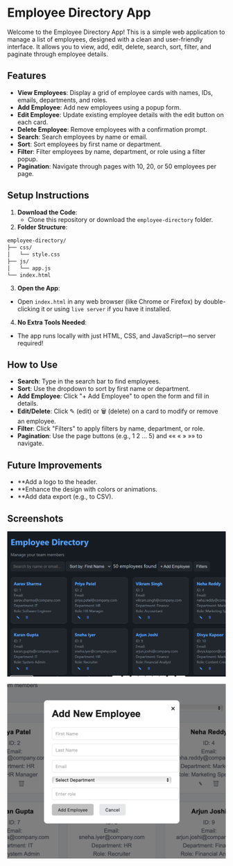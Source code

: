 # Employee Directory App

Welcome to the Employee Directory App! This is a simple web application to manage a list of employees, designed with a clean and user-friendly interface. It allows you to view, add, edit, delete, search, sort, filter, and paginate through employee details.

## Features
- **View Employees**: Display a grid of employee cards with names, IDs, emails, departments, and roles.
- **Add Employee**: Add new employees using a popup form.
- **Edit Employee**: Update existing employee details with the edit button on each card.
- **Delete Employee**: Remove employees with a confirmation prompt.
- **Search**: Search employees by name or email.
- **Sort**: Sort employees by first name or department.
- **Filter**: Filter employees by name, department, or role using a filter popup.
- **Pagination**: Navigate through pages with 10, 20, or 50 employees per page.

## Setup Instructions
1. **Download the Code**:
   - Clone this repository or download the `employee-directory` folder.
2. **Folder Structure**:
```
employee-directory/
├── css/
│   └── style.css
├── js/
│   └── app.js
└── index.html

```
3. **Open the App**:
- Open `index.html` in any web browser (like Chrome or Firefox) by double-clicking it or using `live server` if you have it installed.
4. **No Extra Tools Needed**:
- The app runs locally with just HTML, CSS, and JavaScript—no server required!

## How to Use
- **Search**: Type in the search bar to find employees.
- **Sort**: Use the dropdown to sort by first name or department.
- **Add Employee**: Click "+ Add Employee" to open the form and fill in details.
- **Edit/Delete**: Click ✎ (edit) or 🗑 (delete) on a card to modify or remove an employee.
- **Filter**: Click "Filters" to apply filters by name, department, or role.
- **Pagination**: Use the page buttons (e.g., 1 2 ... 5) and «« « » »» to navigate.


## Future Improvements
- **Add a logo to the header.
- **Enhance the design with colors or animations.
- **Add data export (e.g., to CSV).

## Screenshots

![ main intreface](https://github.com/Kothapalli-Ahamad/Employee/blob/f4e849eb9cdda3f40fd64bbedfa9c31db0c5baae/Screenshot%202025-07-12%20165324.png)


![ add employee](https://github.com/ujwalsingamsetti/Employee-Directory/blob/bf406ee16bf53be0ae21dd2f888f5a5441c5252a/screenshot2.png)
